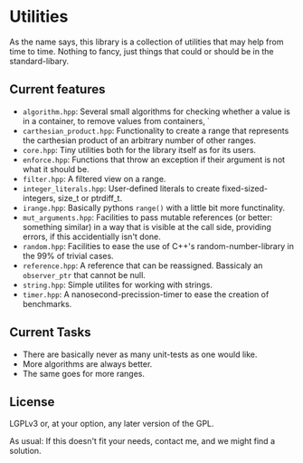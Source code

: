 
Utilities
=========

As the name says, this library is a collection of utilities that may help from time to time. Nothing to fancy,
just things that could or should be in the standard-libary.

Current features
----------------

* `algorithm.hpp`: Several small algorithms for checking whether a value is in a container,
  to remove values from containers, ˙
* `carthesian_product.hpp`: Functionality to create a range that represents the carthesian product
  of an arbitrary number of other ranges.
* `core.hpp`: Tiny utilities both for the library itself as for its users.
* `enforce.hpp`: Functions that throw an exception if their argument is not what it should be.
* `filter.hpp`: A filtered view on a range.
* `integer_literals.hpp`: User-defined literals to create fixed-sized-integers, size\_t or ptrdiff\_t.
* `irange.hpp`: Basically pythons `range()` with a little bit more functinality.
* `mut_arguments.hpp`: Facilities to pass mutable references (or better: something similar) in
  a way that is visible at the call side, providing errors, if this accidentially isn't done.
* `random.hpp`: Facilities to ease the use of C++'s random-number-library in the 99% of trivial cases.
* `reference.hpp`: A reference that can be reassigned. Bassicaly an `observer_ptr` that cannot be null.
* `string.hpp`: Simple utilites for working with strings.
* `timer.hpp`: A nanosecond-precission-timer to ease the creation of benchmarks.

Current Tasks
-------------

* There are basically never as many unit-tests as one would like.
* More algorithms are always better.
* The same goes for more ranges.

License
-------

LGPLv3 or, at your option, any later version of the GPL.

As usual: If this doesn't fit your needs, contact me, and we might find a solution.

